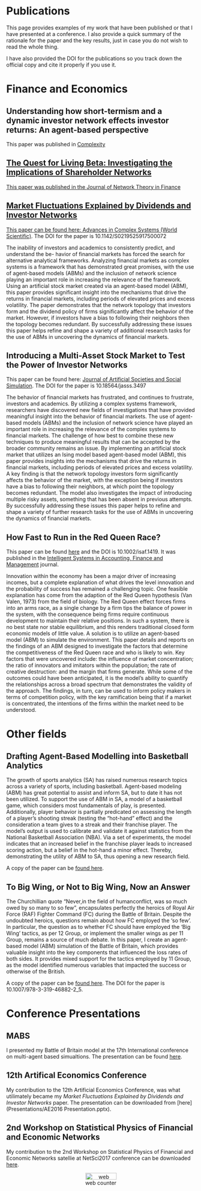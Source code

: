
# Publications

This page provides examples of my work that have been published or that I have presented at a conference. I also provide a quick summary of the rationale for the paper and the key results, just in case you do not wish to read the whole thing.

I have also provided the DOI for the publications so you track down the official copy and cite it properly if you use it.

# Finance and Economics 

## Understanding how short-termism and a dynamic investor network effects investor returns: An agent-based perspective
This paper was published in <a href="https://doi.org/10.1155/2019/1715624" target="blank"> Complexity

## The Quest for Living Beta: Investigating the Implications of Shareholder Networks 
This paper was published in the <a href="https://doi.org/10.21314/JNTF.2018.041" target="blank"> Journal of Network Theory in Finance

## Market Fluctuations Explained by Dividends and Investor Networks
This paper can be found here: <a href="http://doi.org/10.1142/S0219525917500072" target="blank">Advances in Complex Systems (World Scientific)</a>.
The DOI for the paper is 10.1142/S0219525917500072

The inability of investors and academics to consistently predict, and understand the be- havior of financial markets has forced the search for alternative analytical frameworks. Analyzing financial markets as complex systems is a framework that has demonstrated great promises, with the use of agent-based models (ABMs) and the inclusion of network science playing an important role in increasing the relevance of the framework. Using an artificial stock market created via an agent-based model (ABM), this paper provides significant insight into the mechanisms that drive the returns in financial markets, including periods of elevated prices and excess volatility. The paper demonstrates that the network topology that investors form and the dividend policy of firms significantly affect the behavior of the market. However, if investors have a bias to following their neighbors then the topology becomes redundant. By successfully addressing these issues this paper helps refine and shape a variety of additional research tasks for the use of ABMs in uncovering the dynamics of financial markets.

## Introducing a Multi-Asset Stock Market to Test the Power of Investor Networks
This paper can be found here: <a href="http://jasss.soc.surrey.ac.uk/20/4/13.html" target="blank">Journal of Artificial Societies and Social Simulation</a>. The DOI for the paper is 10.18564/jasss.3497

The behavior of financial markets has frustrated, and continues to frustrate, investors and academics. By utilizing a complex systems framework, researchers have discovered new fields of investigations that have provided meaningful insight into the behavior of financial markets. The use of agent-based models (ABMs) and the inclusion of network science have played an important role in increasing the relevance of the complex systems to financial markets. The challenge of how best to combine these new techniques to produce meaningful results that can be accepted by the broader community remains an issue. By implementing an artificial stock market that utilizes an Ising model based agent-based model (ABM), this paper provides insights into the mechanisms that drive the returns in financial markets, including periods of elevated prices and excess volatility. A key finding is that the network topology investors form significantly affects the behavior of the market, with the exception being if investors have a bias to following their neighbors, at which point the topology becomes redundant. The model also investigates the impact of introducing multiple risky assets, something that has been absent in previous attempts. By successfully addressing these issues this paper helps to refine and shape a variety of further research tasks for the use of ABMs in uncovering the dynamics of financial markets.

## How Fast to Run in the Red Queen Race?
This paper can be found [here](papers/isaf1419final.pdf) and the DOI is 10.1002/isaf.1419. It was published in the <a href="http://onlinelibrary.wiley.com/journal/10.1002/(ISSN)1099-1174" target="blank"> Intelligent Systems in Accounting, Finance and Management</a> journal.

Innovation within the economy has been a major driver of increasing incomes, but a complete explanation of what drives the level innovation and the probability of success has remained a challenging topic. One feasible explanation has come from the adaption of the Red Queen hypothesis (Van Valen, 1973) from the field of biology. The Red Queen effect forces firms into an arms race, as a single change by a firm tips the balance of power in the system, with the consequence being firms require continuous development to maintain their relative positions. In such a system, there is no best state nor stable equilibrium, and this renders traditional closed form economic models of little value. A solution is to utilize an agent-based model (ABM) to simulate the environment. This paper details and reports on the findings of an ABM designed to investigate the factors that determine the competitiveness of the Red Queen race and who is likely to win. Key factors that were uncovered include: the influence of market concentration; the ratio of innovators and imitators within the population; the rate of creative destruction: and the margin that firms generate. While some of the outcomes could have been anticipated, it is the model’s ability to quantify the relationships across a broad spectrum that demonstrates the validity of the approach. The findings, in turn, can be used to inform policy makers in terms of competition policy, with the key ramification being that if a market is concentrated, the intentions of the firms within the market need to be understood.

# Other fields 

## Drafting Agent-Based Modelling into Basketball Analytics 
The growth of sports analytics (SA) has raised numerous research topics across a variety of sports, including basketball. Agent-based modeling (ABM) has great potential to assist and inform SA, but to date it has not been utilized. To support the use of ABM in SA, a model of a basketball game, which considers most fundamentals of play, is presented. Additionally, player behavior is partially predicated on assessing the length of a player’s shooting streak (testing the “hot-hand” effect) and the consideration a team gives to a streak and their franchise player. The model’s output is used to calibrate and validate it against statistics from the National Basketball Association (NBA). Via a set of experiments, the model indicates that an increased belief in the franchise player leads to increased scoring action, but a belief in the hot-hand a minor effect. Thereby, demonstrating the utility of ABM to SA, thus opening a new research field.

A copy of the paper can be <a href=papers/MAO_ATC_BBSCS19_V4.pdf target="blank">found here</a>. 
 
## To Big Wing, or Not to Big Wing, Now an Answer
The Churchillian quote “Never,in the field of humanconflict, was so much owed by so many to so few”, encapsulates perfectly the heroics of Royal Air Force (RAF) Fighter Command (FC) during the Battle of Britain. Despite the undoubted heroics, questions remain about how FC employed the ‘so few’. In particular, the question as to whether FC should have employed the ‘Big Wing’ tactics, as per 12 Group, or implement the smaller wings as per 11 Group, remains a source of much debate. In this paper, I create an agent-based model (ABM) simulation of the Battle of Britain, which provides valuable insight into the key components that influenced the loss rates of both sides. It provides mixed support for the tactics employed by 11 Group, as the model identified numerous variables that impacted the success or otherwise of the British.

A copy of the paper can be <a href="http://link.springer.com/chapter/10.1007/978-3-319-46882-2_5" target="blank">found here</a>. The DOI for the paper is 10.1007/978-3-319-46882-2_5.

# Conference Presentations

## MABS
I presented my Battle of Britain model at the 17th International conference on multi-agent based simualtions. The presentation can be found <a href="Presentations/BattleofBritain.pptx" target="blank"> here</a>.

## 12th Artifical Economics Conference
My contribution to the 12th Artificial Economics Conference, was what utilimately became my *Market Fluctuations Explained by Dividends and Investor Networks* paper. The presentation can be downloaded from [here](Presentations/AE2016 Presentation.pptx).

## 2nd Workshop on Statistical Physics of Financial and Economic Networks
My contribution to the 2nd Workshop on Statistical Physics of Financial and Economic Networks satellie at NetSci2017 conference can be downloaded [here](Presentations/NetSci2017.pptx).

<!-- Start of SimpleHitCounter Code -->
<div align="center"><a href="http://www.simplehitcounter.com" target="_blank"><img src="http://simplehitcounter.com/hit.php?uid=2324966&f=16777215&b=0" border="0" height="18" width="83" alt="web counter"></a><br><a href="http://www.simplehitcounter.com" target="_blank" style="text-decoration:none;">web counter</a></div>
<!-- End of SimpleHitCounter Code -->
